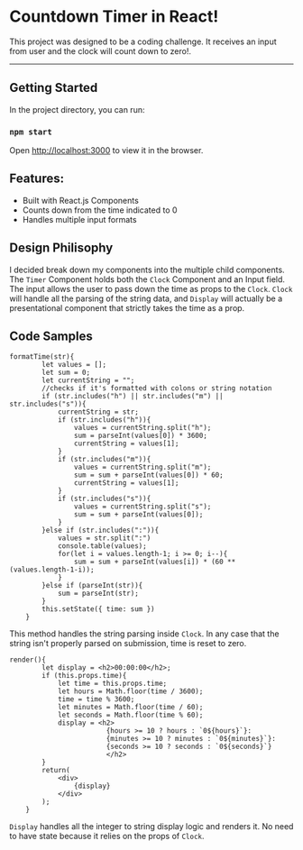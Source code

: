 # Countdown Timer in React!

This project was designed to be a coding challenge. It receives an input from user and the clock will count down to zero!.

---

## Getting Started
In the project directory, you can run:

### `npm start`

Open [http://localhost:3000](http://localhost:3000) to view it in the browser.


## Features:

* Built with React.js Components
* Counts down from the time indicated to 0
* Handles multiple input formats


## Design Philisophy

I decided break down my components into the multiple child components. The `Timer` Component holds both the `Clock` Component and an Input field. The input allows the user to pass down the time as props to the `Clock`. `Clock` will handle all the parsing of the string data, and `Display` will actually be a presentational component that strictly takes the time as a prop.

## Code Samples

```
formatTime(str){
        let values = [];
        let sum = 0;
        let currentString = "";
        //checks if it's formatted with colons or string notation
        if (str.includes("h") || str.includes("m") || str.includes("s")){
            currentString = str;
            if (str.includes("h")){
                values = currentString.split("h");
                sum = parseInt(values[0]) * 3600;
                currentString = values[1];
            }
            if (str.includes("m")){
                values = currentString.split("m");
                sum = sum + parseInt(values[0]) * 60;
                currentString = values[1];
            }
            if (str.includes("s")){
                values = currentString.split("s");
                sum = sum + parseInt(values[0]);
            }
        }else if (str.includes(":")){
            values = str.split(":")
            console.table(values);
            for(let i = values.length-1; i >= 0; i--){
                sum = sum + parseInt(values[i]) * (60 ** (values.length-1-i));
            }
        }else if (parseInt(str)){
            sum = parseInt(str);
        }
        this.setState({ time: sum })
    }
```
This method handles the string parsing inside `Clock`. In any case that the string isn't properly parsed on submission, time is reset to zero.

```
render(){
        let display = <h2>00:00:00</h2>;
        if (this.props.time){
            let time = this.props.time;
            let hours = Math.floor(time / 3600);
            time = time % 3600;
            let minutes = Math.floor(time / 60);
            let seconds = Math.floor(time % 60);
            display = <h2>
                        {hours >= 10 ? hours : `0${hours}`}:
                        {minutes >= 10 ? minutes : `0${minutes}`}:
                        {seconds >= 10 ? seconds : `0${seconds}`}
                        </h2>
        }
        return(
            <div>
                {display}
            </div>
        );
    }

```
`Display` handles all the integer to string display logic and renders it. No need to have state because it relies on the props of `Clock`.
